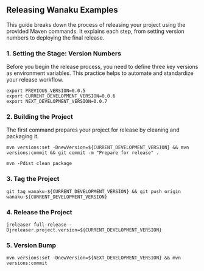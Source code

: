 ## Releasing Wanaku Examples

This guide breaks down the process of releasing your project using the provided Maven commands. It explains each step, from setting version numbers to deploying the final release.

### **1. Setting the Stage: Version Numbers**

Before you begin the release process, you need to define three key versions as environment variables. This practice helps to automate and standardize your release workflow.

```shell
export PREVIOUS_VERSION=0.0.5
export CURRENT_DEVELOPMENT_VERSION=0.0.6
export NEXT_DEVELOPMENT_VERSION=0.0.7
```


### **2. Building the Project**

The first command prepares your project for release by cleaning and packaging it.

```shell
mvn versions:set -DnewVersion=${CURRENT_DEVELOPMENT_VERSION} && mvn versions:commit && git commit -m "Prepare for release" .
```

```shell
mvn -Pdist clean package
```

### **3. Tag the Project**

```shell
git tag wanaku-${CURRENT_DEVELOPMENT_VERSION} && git push origin wanaku-${CURRENT_DEVELOPMENT_VERSION}
```

### **4. Release the Project**

```shell
jreleaser full-release -Djreleaser.project.version=${CURRENT_DEVELOPMENT_VERSION}
```

### **5. Version Bump**

```shell
mvn versions:set -DnewVersion=${NEXT_DEVELOPMENT_VERSION} && mvn versions:commit
```